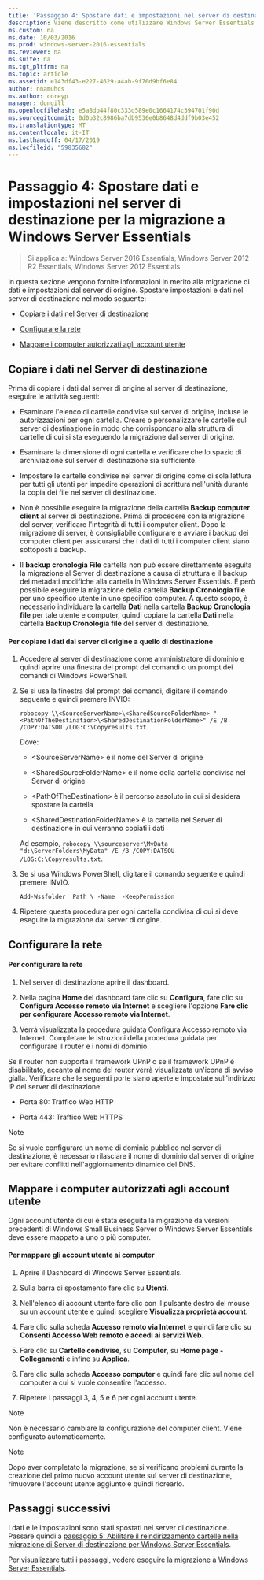 ```yaml
---
title: 'Passaggio 4: Spostare dati e impostazioni nel server di destinazione per la migrazione a Windows Server Essentials'
description: Viene descritto come utilizzare Windows Server Essentials
ms.custom: na
ms.date: 10/03/2016
ms.prod: windows-server-2016-essentials
ms.reviewer: na
ms.suite: na
ms.tgt_pltfrm: na
ms.topic: article
ms.assetid: e143df43-e227-4629-a4ab-9f70d9bf6e84
author: nnamuhcs
ms.author: coreyp
manager: dongill
ms.openlocfilehash: e5a8db44f80c333d589e0c1664174c394701f90d
ms.sourcegitcommit: 0d0b32c8986ba7db9536e0b8648d4ddf9b03e452
ms.translationtype: MT
ms.contentlocale: it-IT
ms.lasthandoff: 04/17/2019
ms.locfileid: "59835682"
---
```

# <a name="step-4-move-settings-and-data-to-the-destination-server-for-windows-server-essentials-migration"></a>Passaggio 4: Spostare dati e impostazioni nel server di destinazione per la migrazione a Windows Server Essentials

>Si applica a: Windows Server 2016 Essentials, Windows Server 2012 R2 Essentials, Windows Server 2012 Essentials

In questa sezione vengono fornite informazioni in merito alla migrazione di dati e impostazioni dal server di origine. Spostare impostazioni e dati nel server di destinazione nel modo seguente:  
  
-   [Copiare i dati nel Server di destinazione](Step-4--Move-settings-and-data-to-the-Destination-Server-for-Windows-Server-Essentials-migration.md#BKMK_CopyData)  
  
-   [Configurare la rete](Step-4--Move-settings-and-data-to-the-Destination-Server-for-Windows-Server-Essentials-migration.md#BKMK_Network)  
  
-   [Mappare i computer autorizzati agli account utente](Step-4--Move-settings-and-data-to-the-Destination-Server-for-Windows-Server-Essentials-migration.md#BKMK_MapPermittedComputers)  
  
##  <a name="BKMK_CopyData"></a> Copiare i dati nel Server di destinazione  
 Prima di copiare i dati dal server di origine al server di destinazione, eseguire le attività seguenti:  
  
-   Esaminare l'elenco di cartelle condivise sul server di origine, incluse le autorizzazioni per ogni cartella. Creare o personalizzare le cartelle sul server di destinazione in modo che corrispondano alla struttura di cartelle di cui si sta eseguendo la migrazione dal server di origine.  
  
-   Esaminare la dimensione di ogni cartella e verificare che lo spazio di archiviazione sul server di destinazione sia sufficiente.  
  
-   Impostare le cartelle condivise nel server di origine come di sola lettura per tutti gli utenti per impedire operazioni di scrittura nell'unità durante la copia dei file nel server di destinazione.  
  
-   Non è possibile eseguire la migrazione della cartella **Backup computer client** al server di destinazione. Prima di procedere con la migrazione del server, verificare l'integrità di tutti i computer client. Dopo la migrazione di server, è consigliabile configurare e avviare i backup dei computer client per assicurarsi che i dati di tutti i computer client siano sottoposti a backup.  
  
-   Il **backup cronologia File** cartella non può essere direttamente eseguita la migrazione al Server di destinazione a causa di struttura e il backup dei metadati modifiche alla cartella in Windows Server Essentials. È però possibile eseguire la migrazione della cartella **Backup Cronologia file** per uno specifico utente in uno specifico computer. A questo scopo, è necessario individuare la cartella **Dati** nella cartella **Backup Cronologia file** per tale utente e computer, quindi copiare la cartella **Dati** nella cartella **Backup Cronologia file** del server di destinazione.  
  
#### <a name="to-copy-data-from-the-source-server-to-the-destination-server"></a>Per copiare i dati dal server di origine a quello di destinazione  
  
1.  Accedere al server di destinazione come amministratore di dominio e quindi aprire una finestra del prompt dei comandi o un prompt dei comandi di Windows PowerShell.  
  
2.  Se si usa la finestra del prompt dei comandi, digitare il comando seguente e quindi premere INVIO:  
  
    `robocopy \\<SourceServerName>\<SharedSourceFolderName> "<PathOfTheDestination>\<SharedDestinationFolderName>" /E /B /COPY:DATSOU /LOG:C:\Copyresults.txt`
  
     Dove:  
  
    -   \<SourceServerName\> è il nome del Server di origine  
  
    -   \<SharedSourceFolderName\> è il nome della cartella condivisa nel Server di origine  
  
    -   \<PathOfTheDestination\> è il percorso assoluto in cui si desidera spostare la cartella  
  
    -   \<SharedDestinationFolderName\> è la cartella nel Server di destinazione in cui verranno copiati i dati  
  
     Ad esempio,  `robocopy \\sourceserver\MyData "d:\ServerFolders\MyData" /E /B /COPY:DATSOU /LOG:C:\Copyresults.txt`.  
  
3.  Se si usa Windows PowerShell, digitare il comando seguente e quindi premere INVIO.  
  
     `Add-Wssfolder  Path \ -Name  -KeepPermission`  
  
4.  Ripetere questa procedura per ogni cartella condivisa di cui si deve eseguire la migrazione dal server di origine.  
  
##  <a name="BKMK_Network"></a> Configurare la rete  
  
#### <a name="to-configure-the-network"></a>Per configurare la rete  
  
1.  Nel server di destinazione aprire il dashboard.  
  
2.  Nella pagina **Home** del dashboard fare clic su **Configura**, fare clic su **Configura Accesso remoto via Internet** e scegliere l'opzione **Fare clic per configurare Accesso remoto via Internet**.  
  
3.  Verrà visualizzata la procedura guidata Configura Accesso remoto via Internet. Completare le istruzioni della procedura guidata per configurare il router e i nomi di dominio.  
  
 Se il router non supporta il framework UPnP o se il framework UPnP è disabilitato, accanto al nome del router verrà visualizzata un'icona di avviso gialla. Verificare che le seguenti porte siano aperte e impostate sull'indirizzo IP del server di destinazione:  
  
-   Porta 80: Traffico Web HTTP  
  
-   Porta 443: Traffico Web HTTPS  
  
> [!NOTE]
>  Se si vuole configurare un nome di dominio pubblico nel server di destinazione, è necessario rilasciare il nome di dominio dal server di origine per evitare conflitti nell'aggiornamento dinamico del DNS.  
  
##  <a name="BKMK_MapPermittedComputers"></a> Mappare i computer autorizzati agli account utente  
 Ogni account utente di cui è stata eseguita la migrazione da versioni precedenti di Windows Small Business Server o Windows Server Essentials deve essere mappato a uno o più computer.  
  
#### <a name="to-map-user-accounts-to-computers"></a>Per mappare gli account utente ai computer  
  
1.  Aprire il Dashboard di Windows Server Essentials.  
  
2.  Sulla barra di spostamento fare clic su **Utenti**.  
  
3.  Nell'elenco di account utente fare clic con il pulsante destro del mouse su un account utente e quindi scegliere **Visualizza proprietà account**.  
  
4.  Fare clic sulla scheda **Accesso remoto via Internet** e quindi fare clic su **Consenti Accesso Web remoto e accedi ai servizi Web**.  
  
5.  Fare clic su **Cartelle condivise**, su **Computer**, su **Home page - Collegamenti** e infine su **Applica**.  
  
6.  Fare clic sulla scheda **Accesso computer** e quindi fare clic sul nome del computer a cui si vuole consentire l'accesso.  
  
7.  Ripetere i passaggi 3, 4, 5 e 6 per ogni account utente.  
  
> [!NOTE]
>  Non è necessario cambiare la configurazione del computer client. Viene configurato automaticamente.  
  
> [!NOTE]
>  Dopo aver completato la migrazione, se si verificano problemi durante la creazione del primo nuovo account utente sul server di destinazione, rimuovere l'account utente aggiunto e quindi ricrearlo.  
  
## <a name="next-steps"></a>Passaggi successivi  
 I dati e le impostazioni sono stati spostati nel server di destinazione. Passare quindi a [passaggio 5: Abilitare il reindirizzamento cartelle nella migrazione di Server di destinazione per Windows Server Essentials](Step-5--Enable-folder-redirection-on-the-Destination-Server-for-Windows-Server-Essentials-migration.md).  
  

Per visualizzare tutti i passaggi, vedere [eseguire la migrazione a Windows Server Essentials](Migrate-from-Previous-Versions-to-Windows-Server-Essentials-or-Windows-Server-Essentials-Experience.md).

